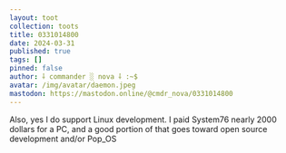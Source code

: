 ```yaml
---
layout: toot
collection: toots
title: 0331014800
date: 2024-03-31
published: true
tags: []
pinned: false
author: ⸸ commander ░ nova ⸸ :~$
avatar: /img/avatar/daemon.jpeg
mastodon: https://mastodon.online/@cmdr_nova/0331014800
---
```


Also, yes I do support Linux development. I paid System76 nearly 2000 dollars for a PC, and a good portion of that goes toward open source development and/or Pop_OS
